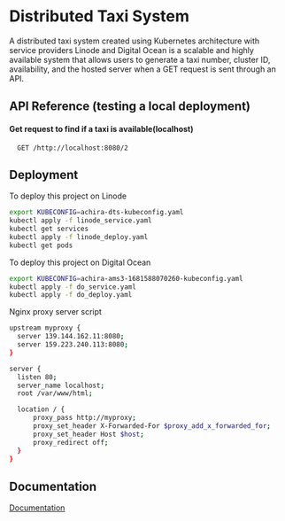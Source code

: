 
# Distributed Taxi System

A distributed taxi system created using Kubernetes architecture with service providers Linode and Digital Ocean is a scalable and highly available system that allows users to generate a taxi number, cluster ID, availability, and the hosted server when a GET request is sent through an API.


## API Reference (testing a local deployment)

#### Get request to find if a taxi is available(localhost)

```http
  GET /http://localhost:8080/2
```




## Deployment

To deploy this project on Linode

```bash
export KUBECONFIG=achira-dts-kubeconfig.yaml
kubectl apply -f linode_service.yaml
kubectl get services
kubectl apply -f linode_deploy.yaml
kubectl get pods
```

To deploy this project on Digital Ocean

```bash
export KUBECONFIG=achira-ams3-1681588070260-kubeconfig.yaml
kubectl apply -f do_service.yaml
kubectl apply -f do_deploy.yaml
```

Nginx proxy server script

  ```bash
upstream myproxy {
    server 139.144.162.11:8080;
    server 159.223.240.113:8080;
}

server {
    listen 80;
    server_name localhost;
    root /var/www/html;

    location / {
        proxy_pass http://myproxy;
        proxy_set_header X-Forwarded-For $proxy_add_x_forwarded_for;
        proxy_set_header Host $host;
        proxy_redirect off;
    }
}
```

## Documentation

[Documentation](https://github.com/YasithRW/Distributed-Taxi-System/edit/v1.0/README.md)

